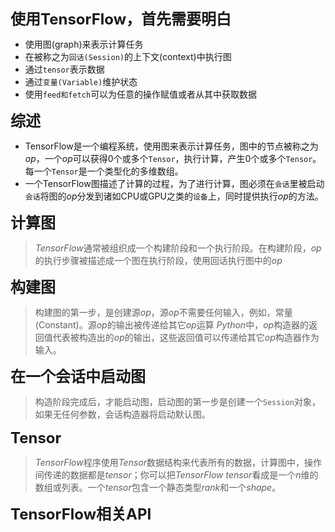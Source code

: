 <font size=5><b>使用TensorFlow，首先需要明白</b></font>
+ 使用图(graph)来表示计算任务
+ 在被称之为<code>回话(Session)</code>的上下文(context)中执行图
+ 通过<code>tensor</code>表示数据
+ 通过<code>变量(Variable)</code>维护状态
+ 使用<code>feed和fetch</code>可以为任意的操作赋值或者从其中获取数据

<font size=5><b>综述</b></font>
 + TensorFlow是一个编程系统，使用图来表示计算任务，图中的节点被称之为*op*，一个*op*可以获得0个或多个<code>Tensor</code>，执行计算，产生0个或多个<code>Tensor</code>。每一个<code>Tensor</code>是一个类型化的多维数组。
 + 一个TensorFlow图描述了计算的过程，为了进行计算，图必须在<code>会话</code>里被启动<code>会话</code>将图的*op*分发到诸如CPU或GPU之类的<code>设备</code>上，同时提供执行*op*的方法。
 
<font size=5><b>计算图</b></font>
> *TensorFlow*通常被组织成一个构建阶段和一个执行阶段。在构建阶段，*op*的执行步骤被描述成一个图在执行阶段，使用回话执行图中的*op*

<font size=5><b>构建图</b></font>
> 构建图的第一步，是创建源*op*，源*op*不需要任何输入，例如，常量(Constant)。源*op*的输出被传递给其它*op*运算
> *Python*中，*op*构造器的返回值代表被构造出的*op*的输出，这些返回值可以传递给其它*op*构造器作为输入。

<font size=5><b>在一个会话中启动图</b></font>
> 构造阶段完成后，才能启动图，启动图的第一步是创建一个<code>Session</code>对象，如果无任何参数，会话构造器将启动默认图。

<font size=5><b>Tensor</b></font>
> *TensorFlow*程序使用*Tensor*数据结构来代表所有的数据，计算图中，操作间传递的数据都是*tensor*；你可以把*TensorFlow tensor*看成是一个*n*维的数组或列表。一个*tensor*包含一个静态类型*rank*和一个*shape*。

<font size=5><b>TensorFlow相关API</b></font>
